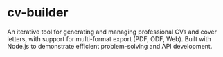 # cv-builder
An iterative tool for generating and managing professional CVs and cover letters, with support for multi-format export (PDF, ODF, Web). Built with Node.js to demonstrate efficient problem-solving and API development.
